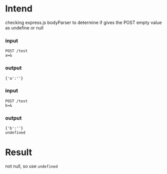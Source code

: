 # Intend

checking express.js bodyParser to determine if gives the POST empty value as undefine or null

### input

	POST /test
	a=&

### output

	{'a':''}
	

### input

	POST /test
	b=&

### output

	{'b':''}
	undefined

# Result

not null, so use `undefined`
